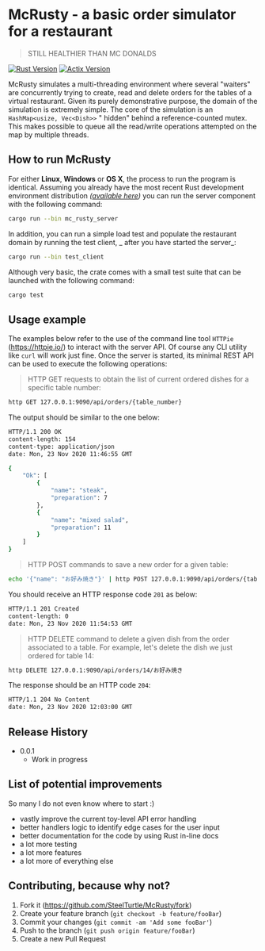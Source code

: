 # McRusty - a basic order simulator for a restaurant

> STILL HEALTHIER THAN MC DONALDS

[![Rust Version][rust-image]][rust-url]
[![Actix Version][actix-image]][actix-url]

McRusty simulates a multi-threading environment where several "waiters" are concurrently trying to create,
read and delete orders for the tables of a virtual restaurant. Given its purely demonstrative purpose, the
domain of the simulation is extremely simple. The core of the simulation is an `HashMap<usize, Vec<Dish>>` "
hidden" behind a reference-counted mutex. This makes possible to queue all the read/write operations attempted
on the map by multiple threads.

## How to run McRusty

For either **Linux**, **Windows** or **OS X**, the process to run the program is identical. Assuming you
already have the most recent Rust development environment distribution
_([available here][rust-lang-distro])_ you can run the server component with the following command:

```sh
cargo run --bin mc_rusty_server
```

In addition, you can run a simple load test and populate the restaurant domain by running the test client, _
after you have started the server_:

```sh
cargo run --bin test_client
```

Although very basic, the crate comes with a small test suite that can be launched with the following command:

```sh
cargo test
```  

## Usage example

The examples below refer to the use of the command line tool `HTTPie` (https://httpie.io/)
to interact with the server API. Of course any CLI utility like `curl`
will work just fine. Once the server is started, its minimal REST API can be used to execute the following
operations:
> HTTP GET requests to obtain the list of current ordered dishes for a specific table number:

```sh
http GET 127.0.0.1:9090/api/orders/{table_number}
```

The output should be similar to the one below:

```sh
HTTP/1.1 200 OK
content-length: 154
content-type: application/json
date: Mon, 23 Nov 2020 11:46:55 GMT

{
    "Ok": [
        {
            "name": "steak",
            "preparation": 7
        },
        {
            "name": "mixed salad",
            "preparation": 11
        }
    ]
}
```

> HTTP POST commands to save a new order for a given table:

```sh
echo '{"name": "お好み焼き"}' | http POST 127.0.0.1:9090/api/orders/{table_number}
```

You should receive an HTTP response code `201` as below:

```sh
HTTP/1.1 201 Created
content-length: 0
date: Mon, 23 Nov 2020 11:54:53 GMT
```

> HTTP DELETE command to delete a given dish from the order associated to a table. For example,
> let's delete the dish we just ordered for table 14:

```sh
http DELETE 127.0.0.1:9090/api/orders/14/お好み焼き
```

The response should be an HTTP code `204`:

```sh
HTTP/1.1 204 No Content
date: Mon, 23 Nov 2020 12:03:00 GMT
```

## Release History

* 0.0.1
    * Work in progress

## List of potential improvements

So many I do not even know where to start :)

- vastly improve the current toy-level API error handling
- better handlers logic to identify edge cases for the user input
- better documentation for the code by using Rust in-line docs
- a lot more testing
- a lot more features
- a lot more of everything else

## Contributing, because why not?

1. Fork it (<https://github.com/SteelTurtle/McRusty/fork>)
2. Create your feature branch (`git checkout -b feature/fooBar`)
3. Commit your changes (`git commit -am 'Add some fooBar'`)
4. Push to the branch (`git push origin feature/fooBar`)
5. Create a new Pull Request

<!-- Various links -->

[rust-image]: https://img.shields.io/badge/Rust-1.48-orange?style=flat-square

[rust-url]: https://rust-lang.org

[actix-image]: https://img.shields.io/badge/Actix-3-blue?style=flat-square

[actix-url]: https://actix.rs

[rust-lang-distro]: https://www.rust-lang.org/learn/get-started
